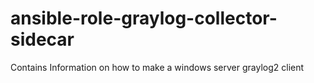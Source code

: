 # ansible-role-graylog-collector-sidecar
Contains Information on how to make a windows server graylog2 client 
